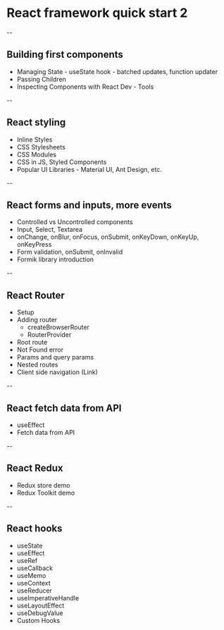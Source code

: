 # React framework quick start 2

--

## Building first components
- Managing State - useState hook - batched updates, function updater
- Passing Children
- Inspecting Components with React Dev - Tools

--

## React styling
- Inline Styles
- CSS Stylesheets
- CSS Modules
- CSS in JS, Styled Components
- Popular UI Libraries - Material UI, Ant Design, etc.

--

## React forms and inputs, more events
- Controlled vs Uncontrolled components
- Input, Select, Textarea
- onChange, onBlur, onFocus, onSubmit, onKeyDown, onKeyUp, onKeyPress
- Form validation, onSubmit, onInvalid
- Formik library introduction

--

## React Router
  - Setup
  - Adding router
    - createBrowserRouter
    - RouterProvider
  - Root route
  - Not Found error
  - Params and query params
  - Nested routes
  - Client side navigation (Link)


--

## React fetch data from API
- useEffect
- Fetch data from API

--

## React Redux
- Redux store demo
- Redux Toolkit demo

--


## React hooks
- useState
- useEffect
- useRef
- useCallback
- useMemo
- useContext
- useReducer
- useImperativeHandle
- useLayoutEffect
- useDebugValue
- Custom Hooks

